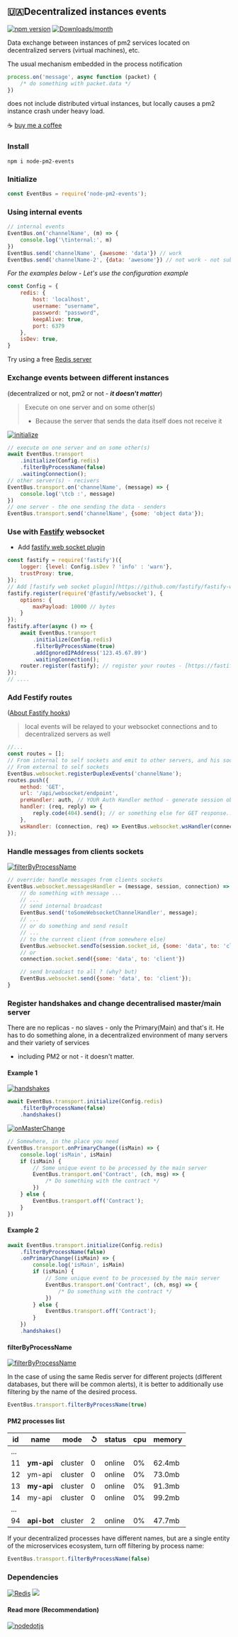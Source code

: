 ## 🇺🇦Decentralized instances events

[![npm version](https://img.shields.io/npm/v/node-pm2-events.svg)](https://www.npmjs.com/package/node-pm2-events)
[![Downloads/month](https://img.shields.io/npm/dm/node-pm2-events.svg)](http://www.npmtrends.com/node-pm2-events)

Data exchange between instances of pm2
services located on decentralized servers (virtual machines), etc.

The usual mechanism embedded in the process notification

```javascript
process.on('message', async function (packet) {
    /* do something with packet.data */
})
```
does not include distributed virtual instances, but locally causes a pm2 instance crash under heavy load.

☕️ [buy me a coffee](https://www.buymeacoffee.com/rosbitskyy.ruslan)

### Install

```shell
npm i node-pm2-events
```

### Initialize

```javascript
const EventBus = require('node-pm2-events');
```

### Using internal events

```javascript
// internal events
EventBus.on('channelName', (m) => {
    console.log('\tinternal:', m)
})
EventBus.send('channelName', {awesome: 'data'}) // work
EventBus.send('channelName-2', {data: 'awesome'}) // not work - not subscribed
```

*For the examples below - Let's use the configuration example*

```javascript
const Config = {
    redis: {
        host: 'localhost',
        username: "username",
        password: "password",
        keepAlive: true,
        port: 6379
    },
    isDev: true,
}
```

Try using a free [Redis server](https://app.redislabs.com/)

### Exchange events between different instances

(decentralized or not, pm2 or not - ***it doesn't matter***)

> Execute on one server and on some other(s)
> - Because the server that sends the data itself does not receive it

[![initialize](https://img.shields.io/badge/eventbus-transport_initialize-blue)](https://github.com/rosbitskyy/node-pm2-events/blob/main/tests/)

```javascript
// execute on one server and on some other(s)
await EventBus.transport
    .initialize(Config.redis)
    .filterByProcessName(false)
    .waitingConnection();
// other server(s) - recivers
EventBus.transport.on('channelName', (message) => {
    console.log('\tcb :', message)
})
// one server - the one sending the data - senders
EventBus.transport.send('channelName', {some: 'object data'});
```

### Use with [Fastify](https://fastify.dev/) websocket

* Add [fastify web socket plugin](https://github.com/fastify/fastify-websocket)
```javascript
const fastify = require('fastify')({
    logger: {level: Config.isDev ? 'info' : 'warn'},
    trustProxy: true,
});
// Add [fastify web socket plugin](https://github.com/fastify/fastify-websocket)
fastify.register(require('@fastify/websocket'), {
    options: {
        maxPayload: 10000 // bytes
    }
});
fastify.after(async () => {
    await EventBus.transport
        .initialize(Config.redis)
        .filterByProcessName(true)
        .addIgnoredIPAddress('123.45.67.89')
        .waitingConnection();
    router.register(fastify); // register your routes - [https://fastify.dev/docs/latest/Reference/Routes]
});
// ....
```

### Add Festify routes
([About Fastify hooks](https://fastify.dev/docs/latest/Reference/Hooks/))
> local events will be relayed to your websocket connections and to decentralized servers as well
```javascript
//...
const routes = [];
// From internal to self sockets and emit to other servers, and his sockets
// From external to self sockets
EventBus.websocket.registerDuplexEvents('channelName');
routes.push({
    method: 'GET',
    url: '/api/websocket/endpoint',
    preHandler: auth, // YOUR Auth Handler method - generate session object with session _id!!!
    handler: (req, reply) => {
        reply.code(404).send(); // or something else for GET response...
    },
    wsHandler: (connection, req) => EventBus.websocket.wsHandler(connection, req)
});
```

### Handle messages from clients sockets

[![filterByProcessName](https://img.shields.io/badge/eventbus-websocket_messagesHandler-blue)](https://github.com/rosbitskyy/node-pm2-events/blob/main/tests/)
```javascript
// override: handle messages from clients sockets
EventBus.websocket.messagesHandler = (message, session, connection) => {
    // do something with message ...
    // ...
    // send internal broadcast
    EventBus.send('toSomeWebsocketChannelHandler', message);
    // ...
    // or do something and send result
    // ...
    // to the current client (from somewhere else)
    EventBus.websocket.sendTo(session.socket_id, {some: 'data', to: 'client'});
    // or
    connection.socket.send({some: 'data', to: 'client'})

    // send broadcast to all ? (why? but)
    EventBus.websocket.send({some: 'data', to: 'client'});
}
```

### Register handshakes and change decentralised master/main server

There are no replicas - no slaves - only the Primary(Main) and that's it.
He has to do something alone, in a decentralized environment of many servers and their variety of services

- including PM2 or not - it doesn't matter.

#### Example 1

[![handshakes](https://img.shields.io/badge/eventbus-transport_handshakes-blue)](https://github.com/rosbitskyy/node-pm2-events/blob/main/tests/eventbus-transport-become-primary.js)

```javascript
await EventBus.transport.initialize(Config.redis)
    .filterByProcessName(false)
    .handshakes()
```

[![onMasterChange](https://img.shields.io/badge/eventbus-transport_onPrimaryChange-blue)](https://github.com/rosbitskyy/node-pm2-events/blob/main/tests/eventbus-transport-become-primary.js)

```javascript
// Somewhere, in the place you need
EventBus.transport.onPrimaryChange((isMain) => {
    console.log('isMain', isMain)
    if (isMain) {
        // Some unique event to be processed by the main server
        EventBus.transport.on('Contract', (ch, msg) => {
            /* Do something with the contract */
        })
    } else {
        EventBus.transport.off('Contract');
    }
})
```

#### Example 2

```javascript
await EventBus.transport.initialize(Config.redis)
    .filterByProcessName(false)
    .onPrimaryChange((isMain) => {
        console.log('isMain', isMain)
        if (isMain) {
            // Some unique event to be processed by the main server
            EventBus.transport.on('Contract', (ch, msg) => {
                /* Do something with the contract */
            })
        } else {
            EventBus.transport.off('Contract');
        }
    })
    .handshakes()
```

#### filterByProcessName

[![filterByProcessName](https://img.shields.io/badge/eventbus-transport_filterByProcessName-blue)](https://github.com/rosbitskyy/node-pm2-events/blob/main/tests/)

In the case of using the same Redis server for different projects
(different databases, but there will be common alerts),
it is better to additionally use filtering by the name of the
desired process.
```javascript
EventBus.transport.filterByProcessName(true)
```

#### PM2 processes list

| id  | **name**    | mode    | ↺ | status | cpu | memory |
|-----|-------------|---------|---|--------|-----|--------|
| ... |
| 11  | **ym-api**  | cluster | 0 | online | 0%  | 62.4mb |
| 12  | ym-api      | cluster | 0 | online | 0%  | 73.0mb |
| 13  | **my-api**  | cluster | 0 | online | 0%  | 91.3mb |
| 14  | my-api      | cluster | 0 | online | 0%  | 99.2mb |
| ... |
| 94  | **api-bot** | cluster | 2 | online | 0%  | 47.7mb |

If your decentralized processes have different names, but are a single
entity of the microservices ecosystem, turn off filtering by process name:
```javascript
EventBus.transport.filterByProcessName(false)
```

### Dependencies

[![Redis](https://img.shields.io/badge/Redis-ioredis-blue?logo=npm)](https://www.npmjs.com/package/ioredis)
[![](https://img.shields.io/badge/Node.js-v16.x.x-blue?logo=nodedotjs)](https://nodejs.org)

#### Read more (Recommendation)

[![nodedotjs](https://img.shields.io/badge/Node.js-Cluster_--_Node.js_v20.x.x_documentation-blue?logo=nodedotjs)](https://nodejs.org/api/cluster.html)

